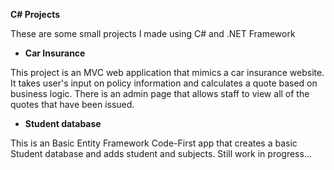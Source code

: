 **C# Projects**

 These are some small projects I made using C# and .NET Framework
 
 - **Car Insurance**
 
 This project is an MVC web application that mimics a car insurance website. It takes user's input
 on policy information and calculates a quote based on business logic. There is an admin page 
 that allows staff to view all of the quotes that have been issued.
 
 - **Student database**
 
 This is an Basic Entity Framework Code-First app that creates a basic Student database and adds student and subjects. 
 Still work in progress...
